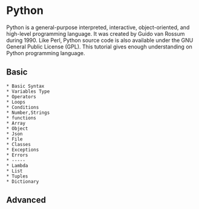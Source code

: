 # Python
  Python is a general-purpose interpreted, interactive, object-oriented, and high-level programming language. It was created by Guido van Rossum during 1990. Like Perl, Python source code is also available under the GNU General Public License (GPL). This tutorial gives enough understanding on Python programming language.
  
  
  ## Basic 
    * Basic Syntax
    * Variables Type
    * Operators
    * Loops 
    * Conditions
    * Number,Strings
    * functions
    * Array
    * Object
    * Json
    * File
    * Classes
    * Exceptions
    * Errors
    * -----
    * Lambda
    * List
    * Tuples
    * Dictionary
  
  ## Advanced 
  
  
  
